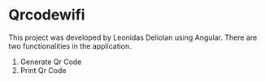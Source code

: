 # Qrcodewifi

This project was developed by Leonidas Deliolan using Angular.
There are two functionalities in the application.

1. Generate Qr Code
2. Print Qr Code


